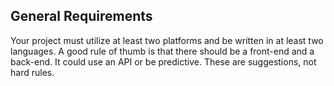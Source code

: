 ## General Requirements

Your project must utilize at least two platforms and be written in at least two languages. A good rule of thumb is that there should be a front-end and a back-end. It could use an API or be predictive. These are suggestions, not hard rules.

